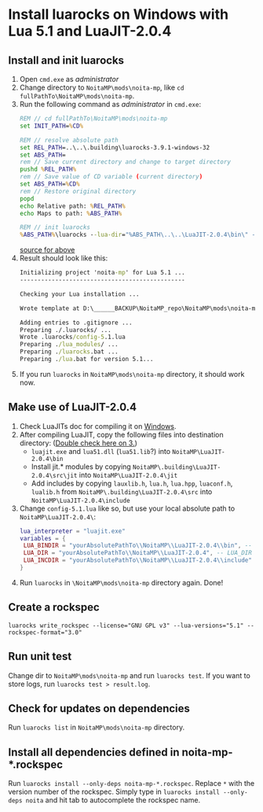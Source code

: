 # Install luarocks on Windows with Lua 5.1 and LuaJIT-2.0.4

## Install and init luarocks

1. Open `cmd.exe` as *administrator*
2. Change directory to `NoitaMP\mods\noita-mp`, like `cd fullPathTo\NoitaMP\mods\noita-mp`.
3. Run the following command as *administrator* in `cmd.exe`:
   ```cmd
   REM // cd fullPathTo\NoitaMP\mods\noita-mp
   set INIT_PATH=%CD%
   
   REM // resolve absolute path
   set REL_PATH=..\..\.building\luarocks-3.9.1-windows-32
   set ABS_PATH=
   rem // Save current directory and change to target directory
   pushd %REL_PATH%
   rem // Save value of CD variable (current directory)
   set ABS_PATH=%CD%
   rem // Restore original directory
   popd   
   echo Relative path: %REL_PATH%
   echo Maps to path: %ABS_PATH%
   
   REM // init luarocks
   %ABS_PATH%\luarocks --lua-dir="%ABS_PATH\..\..\LuaJIT-2.0.4\bin\" --lua-version="5.1" init noita-mp --output="%INIT_PATH%" --homepage="https://github.com/Ismoh/NoitaMP" --lua-versions="5.1" --license="GNU GPL v3"
   ```
   [source for above](https://stackoverflow.com/questions/1645843/resolve-absolute-path-from-relative-path-and-or-file-name)
4. Result should look like this:
   ```cmd
   Initializing project 'noita-mp' for Lua 5.1 ...
   -----------------------------------------------
   
   Checking your Lua installation ...
   
   Wrote template at D:\______BACKUP\NoitaMP_repo\NoitaMP\mods\noita-mp -- you should now edit and finish it.
   
   Adding entries to .gitignore ...
   Preparing ./.luarocks/ ...
   Wrote .luarocks/config-5.1.lua
   Preparing ./lua_modules/ ...
   Preparing ./luarocks.bat ...
   Preparing ./lua.bat for version 5.1...
   ```
5. If you run `luarocks` in `NoitaMP\mods\noita-mp` directory, it should work now.

## Make use of LuaJIT-2.0.4
1. Check LuaJITs doc for compiling it on [Windows](https://luajit.org/install.html#windows).
2. After compiling LuaJIT, copy the following files into destination directory: ([Double check here on 3.](https://gist.github.com/Egor-Skriptunoff/cb952f7eaf39b7b1bf739b818ece87cd))
   - `luajit.exe` and `lua51.dll` (`lua51.lib`?) into `NoitaMP\LuaJIT-2.0.4\bin`
   - Install jit.* modules by copying `NoitaMP\.building\LuaJIT-2.0.4\src\jit` into `NoitaMP\LuaJIT-2.0.4\jit`
   - Add includes by copying `lauxlib.h`, `lua.h`, `lua.hpp`, `luaconf.h`, `lualib.h` from `NoitaMP\.building\LuaJIT-2.0.4\src` into `NoitaMP\LuaJIT-2.0.4\include`
3. Change `config-5.1.lua` like so, but use your local absolute path to `NoitaMP\LuaJIT-2.0.4\`:
   ```lua
   lua_interpreter = "luajit.exe"
   variables = {
    LUA_BINDIR = "yourAbsolutePathTo\\NoitaMP\\LuaJIT-2.0.4\\bin", -- LUA_BINDIR = "C:\\msys64\\mingw32\\bin",
    LUA_DIR = "yourAbsolutePathTo\\NoitaMP\\LuaJIT-2.0.4", -- LUA_DIR = "C:\\msys64\\mingw32",
    LUA_INCDIR = "yourAbsolutePathTo\\NoitaMP\\LuaJIT-2.0.4\\include" -- LUA_INCDIR = "C:\\msys64\\mingw32/include/lua5.1"
   }
   ```
4. Run `luarocks` in `\NoitaMP\mods\noita-mp` directory again. Done!

## Create a rockspec
`luarocks write_rockspec --license="GNU GPL v3" --lua-versions="5.1" --rockspec-format="3.0"`

## Run unit test
Change dir to `NoitaMP\mods\noita-mp` and run `luarocks test`.
If you want to store logs, run `luarocks test > result.log`.

## Check for updates on dependencies
Run `luarocks list` in `NoitaMP\mods\noita-mp` directory.

## Install all dependencies defined in noita-mp-*.rockspec
Run `luarocks install --only-deps noita-mp-*.rockspec`. Replace `*` with the version number of the rockspec.
Simply type in `luarocks install --only-deps noita` and hit tab to autocomplete the rockspec name.
